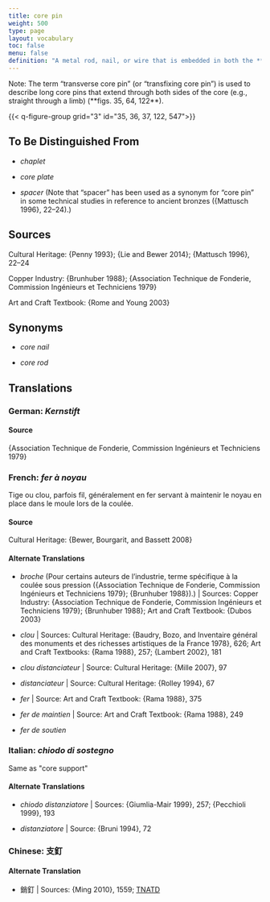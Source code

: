 ```yaml
---
title: core pin
weight: 500
type: page
layout: vocabulary
toc: false
menu: false
definition: "A metal rod, nail, or wire that is embedded in both the **core** and the outer mold and serves to secure the core in place during the pour. Core pins have traditionally been made of copper alloys, iron, or steel, and today are generally made of stainless steel."
---
```


<div class="backmatter">
Note: The term “transverse core pin” (or “transfixing core pin”) is used to describe long core pins that extend through both sides of the core (e.g., straight through a limb) (**figs. 35, 64, 122**).
</div>

{{< q-figure-group grid="3" id="35, 36, 37, 122, 547">}}

## To Be Distinguished From

- *chaplet*

- *core plate*

- *spacer* (Note that “spacer” has been used as a synonym for “core pin” in some technical studies in reference to ancient bronzes ({Mattusch 1996}, 22–24).)

## Sources

Cultural Heritage: {Penny 1993}; {Lie and Bewer 2014}; {Mattusch 1996}, 22–24

Copper Industry: {Brunhuber 1988}; {Association Technique de Fonderie, Commission Ingénieurs et Techniciens 1979}

Art and Craft Textbook: {Rome and Young 2003}

## Synonyms

- *core nail*

- *core rod*

## Translations

<div class="accordion">

### **German**: *Kernstift*

#### Source

{Association Technique de Fonderie, Commission Ingénieurs et Techniciens 1979}

### **French**: *fer à noyau*

Tige ou clou, parfois fil, généralement en fer servant à maintenir le noyau en place dans le moule lors de la coulée.

#### Source

Cultural Heritage: {Bewer, Bourgarit, and Bassett 2008}

#### Alternate Translations

- *broche* (Pour certains auteurs de l’industrie, terme spécifique à la coulée sous pression ({Association Technique de Fonderie, Commission Ingénieurs et Techniciens 1979}; {Brunhuber 1988}).) | Sources: Copper Industry: {Association Technique de Fonderie, Commission Ingénieurs et Techniciens 1979}; {Brunhuber 1988}; Art and Craft Textbook: {Dubos 2003}

- *clou* | Sources: Cultural Heritage: {Baudry, Bozo, and Inventaire général des monuments et des richesses artistiques de la France 1978}, 626; Art and Craft Textbooks: {Rama 1988}, 257; {Lambert 2002}, 181

- *clou distanciateur* | Source: Cultural Heritage: {Mille 2007}, 97

- *distanciateur* | Source: Cultural Heritage: {Rolley 1994}, 67

- *fer* | Source: Art and Craft Textbook: {Rama 1988}, 375

- *fer de maintien* | Source: Art and Craft Textbook: {Rama 1988}, 249

- *fer de soutien*

### **Italian**: *chiodo di sostegno*

Same as "core support"

#### Alternate Translations

- *chiodo distanziatore* | Sources: {Giumlia-Mair 1999}, 257; {Pecchioli 1999}, 193

- *distanziatore* | Source: {Bruni 1994}, 72

### **Chinese**: 支釘

#### Alternate Translation

- 銷釘 | Sources: {Ming 2010}, 1559; [TNATD](https://terms.naer.edu.tw/detail/625481/?index=3)

</div>
